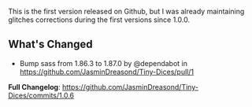 This is the first version released on Github, but I was already maintaining glitches corrections during the first versions since 1.0.0.

## What's Changed
* Bump sass from 1.86.3 to 1.87.0 by @dependabot in https://github.com/JasminDreasond/Tiny-Dices/pull/1

**Full Changelog**: https://github.com/JasminDreasond/Tiny-Dices/commits/1.0.6
